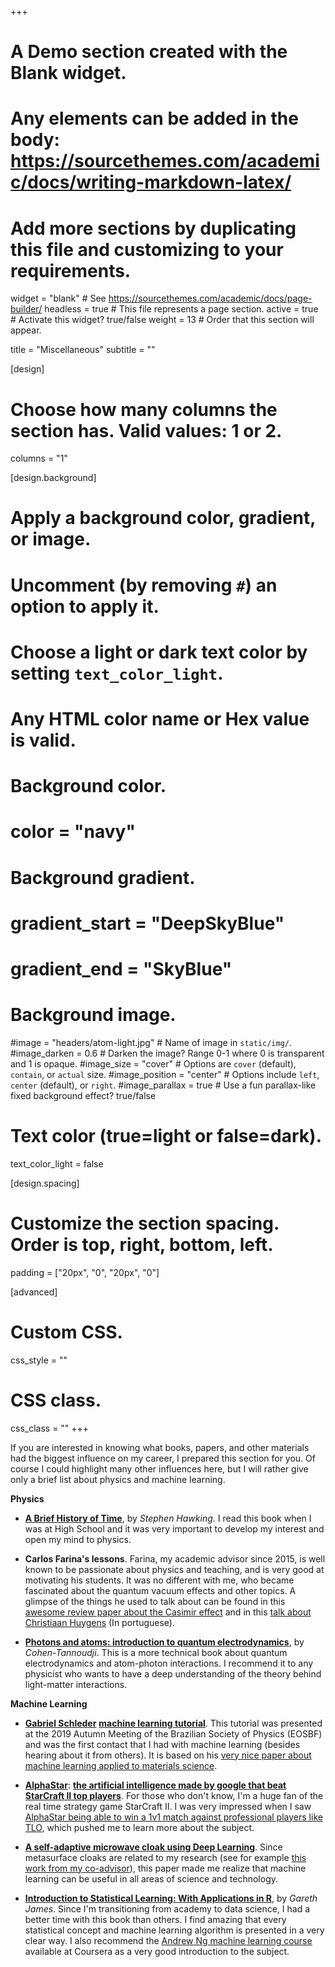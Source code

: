 +++
# A Demo section created with the Blank widget.
# Any elements can be added in the body: https://sourcethemes.com/academic/docs/writing-markdown-latex/
# Add more sections by duplicating this file and customizing to your requirements.

widget = "blank"  # See https://sourcethemes.com/academic/docs/page-builder/
headless = true  # This file represents a page section.
active = true  # Activate this widget? true/false
weight = 13  # Order that this section will appear.

title = "Miscellaneous"
subtitle = ""

[design]
  # Choose how many columns the section has. Valid values: 1 or 2.
  columns = "1"

[design.background]
  # Apply a background color, gradient, or image.
  #   Uncomment (by removing `#`) an option to apply it.
  #   Choose a light or dark text color by setting `text_color_light`.
  #   Any HTML color name or Hex value is valid.

  # Background color.
  # color = "navy"

  # Background gradient.
  # gradient_start = "DeepSkyBlue"
  # gradient_end = "SkyBlue"

  # Background image.
  #image = "headers/atom-light.jpg"  # Name of image in `static/img/`.
  #image_darken = 0.6  # Darken the image? Range 0-1 where 0 is transparent and 1 is opaque.
  #image_size = "cover"  #  Options are `cover` (default), `contain`, or `actual` size.
  #image_position = "center"  # Options include `left`, `center` (default), or `right`.
  #image_parallax = true  # Use a fun parallax-like fixed background effect? true/false

  # Text color (true=light or false=dark).
  text_color_light = false

[design.spacing]
  # Customize the section spacing. Order is top, right, bottom, left.
  padding = ["20px", "0", "20px", "0"]

[advanced]
 # Custom CSS.
 css_style = ""

 # CSS class.
 css_class = ""
+++

If you are interested in knowing what books, papers, and other materials had the biggest influence on my career, I prepared this section for you. Of course I could highlight many other influences here, but I will rather give only a brief list about physics and machine learning.

**Physics**

- [**A Brief History of Time**](https://en.wikipedia.org/wiki/A_Brief_History_of_Time), by *Stephen Hawking*. I read this book when I was at High School and it was very important to develop my interest and open my mind to physics.

- **Carlos Farina's lessons**. Farina, my academic advisor since 2015, is well known to be passionate about physics and teaching, and is very good at motivating his students. It was no different with me, who became fascinated about the quantum vacuum effects and other topics. A glimpse of the things he used to talk about can be found in this [awesome review paper about the Casimir effect](http://www.sbfisica.org.br/bjp/files/v36_1137.pdf) and in this [talk about Christiaan Huygens](https://www.youtube.com/watch?v=MkCN0_1dzzM) (In portuguese).

- [**Photons and atoms: introduction to quantum electrodynamics**](https://www.amazon.com.br/Photons-Atoms-Introduction-Quantum-Electrodynamics/dp/0471184330), by *Cohen-Tannoudji*. This is a more technical book about quantum electrodynamics and atom-photon interactions. I recommend it to any physicist who wants to have a deep understanding of the theory behind light-matter interactions.

**Machine Learning**

- [**Gabriel Schleder**](https://gschleder.github.io/) [**machine learning tutorial**](https://github.com/gschleder/MLtutorial). This tutorial was presented at the 2019 Autumn Meeting of the Brazilian Society of Physics (EOSBF) and was the first contact that I had with machine learning (besides hearing about it from others). It is based on his [very nice paper about machine learning applied to materials science](https://iopscience.iop.org/article/10.1088/2515-7639/ab084b/pdf).

- [**AlphaStar**](https://deepmind.com/blog/article/alphastar-mastering-real-time-strategy-game-starcraft-ii): [**the artificial intelligence made by google that beat StarCraft II top players**](https://www.nature.com/articles/s41586-019-1724-z.epdf?shared_access_token=eeinxBhKk8Z48E6x6FHZVdRgN0jAjWel9jnR3ZoTv0PSZcPzJFGNAZhOlk4deBCKav0uumYG1ZCvYjtJGSnL-x-42q3C4KrjbWLIOQpxrJaIK4LbpApBj-NfrJ4LKlrAr9U1vpqf2aPrrhSoGwhs1w%3D%3D). For those who don't know, I'm a huge fan of the real time strategy game StarCraft II. I was very impressed when I saw [AlphaStar being able to win a 1v1 match against professional players like TLO](https://www.youtube.com/watch?v=DpRPfidTjDA), which pushed me to learn more about the subject.

- [**A self-adaptive microwave cloak using Deep Learning**](https://www.researchgate.net/publication/340110736_Deep-learning-enabled_self-adaptive_microwave_cloak_without_human_intervention). Since metasurface cloaks are related to my research (see for example [this work from my co-advisor](https://arxiv.org/pdf/1308.5022.pdf)), this paper made me realize that machine learning can be useful in all areas of science and technology.

- [**Introduction to Statistical Learning: With Applications in R**](https://www.amazon.com.br/Introduction-Statistical-Learning-Applications-103/dp/1461471370), by *Gareth James*. Since I'm transitioning from academy to data science, I had a better time with this book than others. I find amazing that every statistical concept and machine learning algorithm is presented in a very clear way. I also recommend the [Andrew Ng machine learning course](https://www.coursera.org/learn/machine-learning?) available at Coursera as a very good introduction to the subject.
